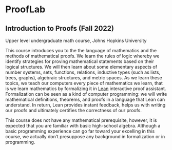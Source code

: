 # ProofLab

## Introduction to Proofs (Fall 2022)
Upper level undergraduate math course, Johns Hopkins University

This course introduces you to the the language of mathematics and the methods of mathematical proofs. We learn the rules of logic whereby we identify strategies for proving mathematical statements based on their logical structures. We will then learn about some elementary aspects of number systems, sets, functions, relations, inductive types (such as lists, trees, graphs), algebraic structures, and metric spaces. As we learn these topics, we teach our computers every piece of mathematics we learn, that is we learn mathematics by formalizing it in [Lean](https://leanprover.github.io) interactive proof assistant. Formalization can be seen as a kind of computer programming: we will write mathematical definitions, theorems, and proofs in a language that Lean can understand. In return, Lean provides instant feedback, helps us with writing our proofs and ultimately certifies the correctness of our proofs.

This course does not have any mathematical prerequisite, however, it is expected that you are familiar with basic high-school algebra. Although a basic programming experience can go far toward your excelling in this course, we actually don’t presuppose any background in formalization or in programming.
